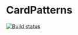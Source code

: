 # CardPatterns
[![Build status](https://ci.appveyor.com/api/projects/status/58s81gaecc455pfc/branch/master?svg=true)](https://ci.appveyor.com/project/Irina76788/cardpatterns/branch/master)
